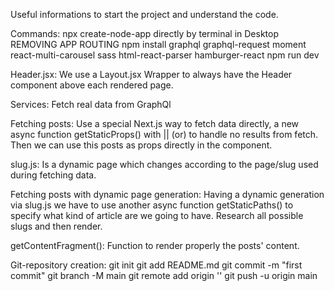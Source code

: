 Useful informations to start the project and understand the code.

Commands:
npx create-node-app directly by terminal in Desktop REMOVING APP ROUTING
npm install graphql graphql-request moment react-multi-carousel sass html-react-parser hamburger-react
npm run dev

Header.jsx:
We use a Layout.jsx Wrapper to always have the Header component above each rendered page.

Services:
Fetch real data from GraphQl

Fetching posts:
Use a special Next.js way to fetch data directly, a new async function getStaticProps() with || (or) to handle no results from fetch. Then we can use this posts as props directly in the component.

slug.js:
Is a dynamic page which changes according to the page/slug used during fetching data.

Fetching posts with dynamic page generation:
Having a dynamic generation via slug.js we have to use another async function getStaticPaths() to specify what kind of article are we going to have. Research all possible slugs and then render.

getContentFragment():
Function to render properly the posts' content.

Git-repository creation:
git init
git add README.md
git commit -m "first commit"
git branch -M main
git remote add origin ''
git push -u origin main
